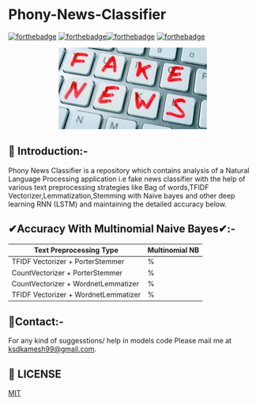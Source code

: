 # Phony-News-Classifier
[![forthebadge](https://forthebadge.com/images/badges/built-with-love.svg)](https://forthebadge.com)
[![forthebadge](https://forthebadge.com/images/badges/made-with-python.svg)](https://forthebadge.com)[![forthebadge](https://forthebadge.com/images/badges/its-not-a-lie-if-you-believe-it.svg)](https://forthebadge.com)
[![forthebadge](https://forthebadge.com/images/badges/built-by-developers.svg)](https://forthebadge.com)
<p align="center">
  <a href="https://github.com/ksdkamesh99/Phony-News-Classifier/">
    <img src="fake.jfif" alt="Logo">
  </a>
</p>

## 📌 Introduction:-
Phony News Classifier is a repository which contains analysis of a Natural Language Processing application i.e fake news classifier with the help of various text preprocessing strategies like Bag of words,TFIDF Vectorizer,Lemmatization,Stemming with Naive bayes and other deep learning RNN (LSTM) and maintaining the detailed accuracy below.

## ✔Accuracy With Multinomial Naive Bayes✔:-
| Text Preprocessing Type              | Multinomial NB      |
|--------------------------------------|---------------------|
| TFIDF Vectorizer + PorterStemmer     | %              |
| CountVectorizer + PorterStemmer      | %              |
| CountVectorizer + WordnetLemmatizer  | %              | 
| TFIDF Vectorizer + WordnetLemmatizer | %              |


## 📧Contact:-
For any kind of suggesstions/ help in models code Please mail me at ksdkamesh99@gmail.com.


## 📜 LICENSE
[MIT](https://github.com/ksdkamesh99/Phony-News-Classifier/blob/master/LICENSE)
